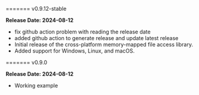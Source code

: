 ======= v0.9.12-stable

**Release Date: 2024-08-12**

- fix github action problem with reading the release date
- added github action to generate release and update latest release
- Initial release of the cross-platform memory-mapped file access library.
- Added support for Windows, Linux, and macOS.

======= v0.9.0

**Release Date: 2024-08-12**

- Working example
